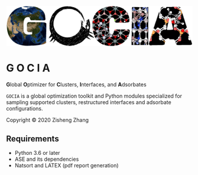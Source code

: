 ![Picture1](./gocia_logo.png)

# G O C I A

**G**lobal **O**ptimizer for **C**lusters, **I**nterfaces, and **A**dsorbates

```GOCIA``` is a global optimization toolkit and Python modules specialized for sampling supported clusters, restructured interfaces and adsorbate configurations.

Copyright © 2020 Zisheng Zhang

## Requirements

- Python 3.6 or later
- ASE and its dependencies
- Natsort and LATEX (pdf report generation)

